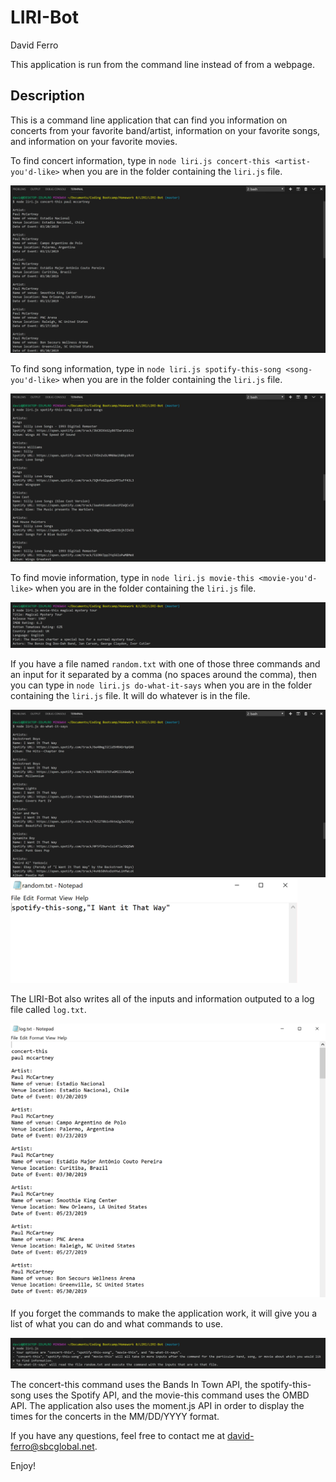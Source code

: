 # LIRI-Bot
David Ferro

This application is run from the command line instead of from a webpage.

## Description
This is a command line application that can find you information on concerts from your favorite band/artist, information on your favorite songs, and information on your favorite movies.

To find concert information, type in `node liri.js concert-this <artist-you'd-like>` when you are in the folder containing the `liri.js` file.

![Image of concert-this working with Paul McCartney](/images/concert-this.png)

To find song information, type in `node liri.js spotify-this-song <song-you'd-like>` when you are in the folder containing the `liri.js` file.

![Image of spotify-this-song working with Silly Love Songs](/images/spotify-this-song.png)

To find movie information, type in `node liri.js movie-this <movie-you'd-like>` when you are in the folder containing the `liri.js` file.

![Image of movie-this working with Magical Mystery Tour](/images/movie-this.png)

If you have a file named `random.txt` with one of those three commands and an input for it separated by a comma (no spaces around the comma), then you can type in `node liri.js do-what-it-says` when you are in the folder containing the `liri.js` file.  It will do whatever is in the file.

![Image of do-what-it-says working](/images/do-what-it-says.png)
![Image of random.txt file](/images/random-txt.png)

The LIRI-Bot also writes all of the inputs and information outputed to a log file called `log.txt`.

![Image of log.txt file](/images/log-txt.png)

If you forget the commands to make the application work, it will give you a list of what you can do and what commands to use.

![Image of what happens with no/incorrect input](/images/no-incorrect.png)

The concert-this command uses the Bands In Town API, the spotify-this-song uses the Spotify API, and the movie-this command uses the OMBD API.  The application also uses the moment.js API in order to display the times for the concerts in the MM/DD/YYYY format.

If you have any questions, feel free to contact me at david-ferro@sbcglobal.net.

Enjoy!